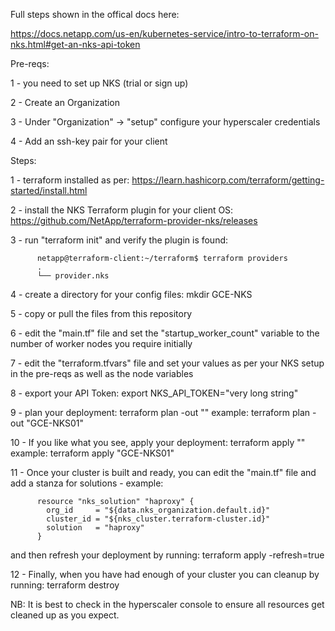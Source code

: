 Full steps shown in the offical docs here:

https://docs.netapp.com/us-en/kubernetes-service/intro-to-terraform-on-nks.html#get-an-nks-api-token

Pre-reqs:

1 - you need to set up NKS (trial or sign up) 

2 - Create an Organization 

3 - Under "Organization" -> "setup" configure your hyperscaler credentials 

4 - Add an ssh-key pair for your client

Steps:

1 - terraform installed as per: https://learn.hashicorp.com/terraform/getting-started/install.html

2 - install the NKS Terraform plugin for your client OS: https://github.com/NetApp/terraform-provider-nks/releases

3 - run "terraform init" and verify the plugin is found:

          netapp@terraform-client:~/terraform$ terraform providers
          .
          └── provider.nks

4 - create a directory for your config files: mkdir GCE-NKS

5 - copy or pull the files from this repository

6 - edit the "main.tf" file and set the "startup_worker_count" variable to the number of worker nodes you require initially

7 - edit the "terraform.tfvars" file and set your values as per your NKS setup in the pre-reqs as well as the node variables

8 - export your API Token: export NKS_API_TOKEN="very long string"

9 - plan your deployment: terraform plan -out "" example: terraform plan -out "GCE-NKS01"

10 - If you like what you see, apply your deployment: terraform apply "" example: terraform apply "GCE-NKS01"

11 - Once your cluster is built and ready, you can edit the "main.tf" file and add a stanza for solutions - example:

          resource "nks_solution" "haproxy" {
            org_id     = "${data.nks_organization.default.id}"
            cluster_id = "${nks_cluster.terraform-cluster.id}"
            solution   = "haproxy"
          }

and then refresh your deployment by running: terraform apply -refresh=true

12 - Finally, when you have had enough of your cluster you can cleanup by running: terraform destroy

NB: It is best to check in the hyperscaler console to ensure all resources get cleaned up as you expect.
